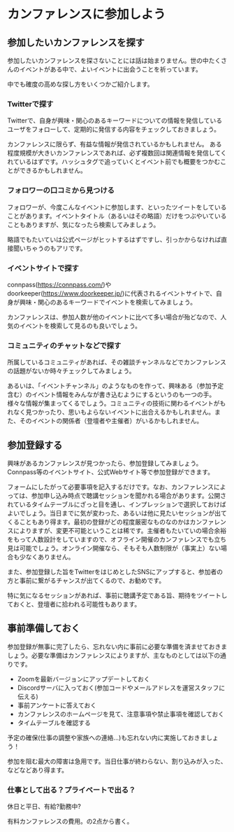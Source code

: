 # カンファレンスに参加しよう


## 参加したいカンファレンスを探す
参加したいカンファレンスを探さないことには話は始まりません。世の中たくさんのイベントがある中で、よいイベントに出会うことを祈っています。

中でも確度の高めな探し方をいくつかご紹介します。

###  Twitterで探す

Twitterで、自身が興味・関心のあるキーワードについての情報を発信しているユーザをフォローして、定期的に発信する内容をチェックしておきましょう。

カンファレンスに限らず、有益な情報が発信されているかもしれません。
ある程度規模が大きいカンファレンスであれば、必ず複数回は関連情報を発信してくれているはずです。ハッシュタグで追っていくとイベント前でも概要をつかむことができるかもしれません。

### フォロワーの口コミから見つける
フォロワーが、今度こんなイベントに参加します、といったツイートをしていることがあります。イベントタイトル（あるいはその略語）だけをつぶやいていることもありますが、気になったら検索してみましょう。

略語でもたいていは公式ページがヒットするはずですし、引っかからなければ直接聞いちゃうのもアリです。

### イベントサイトで探す

connpass(https://connpass.com/)やdoorkeeper(https://www.doorkeeper.jp/)に代表されるイベントサイトで、自身が興味・関心のあるキーワードでイベントを検索してみましょう。

カンファレンスは、参加人数が他のイベントに比べて多い場合が殆どなので、人気のイベントを検索して見るのも良いでしょう。

### コミュニティのチャットなどで探す
所属しているコミュニティがあれば、その雑談チャンネルなどでカンファレンスの話題がないか時々チェックしてみましょう。

あるいは、「イベントチャンネル」のようなものを作って、興味ある（参加予定含む）のイベント情報をみんなが書き込むようにするというのも一つの手。様々な情報が集まってくるでしょう。コミュニティの技術に関わるイベントがもれなく見つかったり、思いもよらないイベントに出合えるかもしれません。また、そのイベントの関係者（登壇者や主催者）がいるかもしれません。

## 参加登録する

興味があるカンファレンスが見つかったら、参加登録してみましょう。Connpass等のイベントサイト、公式Webサイト等で参加登録ができます。

フォームにしたがって必要事項を記入するだけです。なお、カンファレンスによっては、参加申し込み時点で聴講セッションを聞かれる場合があります。公開されているタイムテーブルにざっと目を通し、インプレッションで選択しておけばよいでしょう。当日までに気が変わった、あるいは他に見たいセッションが出てくることもあり得ます。最初の登録がどの程度厳密なものなのかはカンファレンスによりますが、変更不可能ということは稀です。主催者もたいていの場合余裕をもって人数設計をしていますので、オフライン開催のカンファレンスでも立ち見は可能でしょう。オンライン開催なら、そもそも人数制限が（事実上）ない場合も少なくありません。

また、参加登録した旨をTwitterをはじめとしたSNSにアップすると、参加者の方と事前に繋がるチャンスが出てくるので、お勧めです。

特に気になるセッションがあれば、事前に聴講予定である旨、期待をツイートしておくと、登壇者に拾われる可能性もあります。

## 事前準備しておく

参加登録が無事に完了したら、忘れない内に事前に必要な準備を済ませておきましょう。必要な準備はカンファレンスによりますが、主なものとしては以下の通りです。

- Zoomを最新バージョンにアップデートしておく
- Discordサーバに入っておく(参加コードやメールアドレスを運営スタッフに伝える)
- 事前アンケートに答えておく
- カンファレンスのホームページを見て、注意事項や禁止事項を確認しておく
- タイムテーブルを確認する

予定の確保(仕事の調整や家族への連絡...)も忘れない内に実施しておきましょう！

参加を阻む最大の障害は急用です。当日仕事が終わらない、割り込みが入った、などなどあり得ます。

### 仕事として出る？プライベートで出る？
休日と平日、有給?勤務中?

有料カンファレンスの費用。の2点から書く。